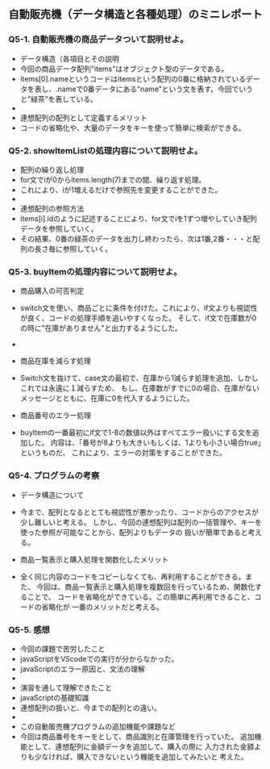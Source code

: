## 自動販売機（データ構造と各種処理）のミニレポート
### Q5-1. 自動販売機の商品データついて説明せよ。
* データ構造（各項目とその説明
* 今回の商品データ配列"items"はオブジェクト型のデータである。
* items[0].nameというコードはitemsという配列の0番に格納されているデータを表し、.nameで0番データにある"name"という文を表す。今回でいうと"緑茶"を表している。
* 
* 連想配列の配列として定義するメリット
* コードの省略化や、大量のデータをキーを使って簡単に検索ができる。
### Q5-2. showItemListの処理内容について説明せよ。
* 配列の繰り返し処理
* for文でiが0からitems.length(7)までの間、繰り返す処理。
* これにより、iが1増えるだけで参照先を変更することができた。
* 
* 連想配列の参照方法
* items[i].idのように記述することにより、for文でiを1ずつ増やしていき配列データを参照していく。
* その結果、0番の緑茶のデータを出力し終わったら、次は1番,2番・・・と配列の長さ毎に参照していく。
### Q5-3. buyItemの処理内容について説明せよ。
* 商品購入の可否判定
* switch文を使い、商品ごとに条件を付けた。これにより、if文よりも視認性が良く、コードの処理手順を追いやすくなった。
そして、if文で在庫数が0の時に"在庫がありません"と出力するようにした。
* 
* 商品在庫を減らす処理
* Switch文を抜けて、case文の最初で、在庫から1減らす処理を追加、しかしこれでは永遠に１減らすため、
もし、在庫数がすでに0の場合、在庫がないメッセージとともに、在庫に0を代入するようにした。

* 商品番号のエラー処理
* buyItemの一番最初にif文で1-8の数値以外はすべてエラー扱いにする文を追加した。
内容は、「番号が8よりも大きいもしくは、1よりも小さい場合true」というものだ、
これにより、エラーの対策をすることができた。
### Q5-4. プログラムの考察
* データ構造について
* 今まで、配列となるととても視認性が悪かったり、コードからのアクセスが少し難しいと考える。
しかし、今回の連想配列は配列の一括管理や、キーを使った参照が可能なことから、配列よりもデータの
扱いが簡単であると考える。

* 商品一覧表示と購入処理を関数化したメリット
* 全く同じ内容のコードをコピーしなくても、再利用することができる。また、
今回は、商品一覧表示と購入処理を複数回を行っているため、関数化することで、
コードを省略化ができている。この簡単に再利用できること、コードの省略化が
一番のメリットだと考える。
### Q5-5. 感想
* 今回の課題で苦労したこと
* javaScriptをVScodeでの実行が分からなかった。
* javaScriptのエラー原因と、文法の理解
* 
* 演習を通して理解できたこと
* javaScriptの基礎知識
* 連想配列の扱いと、今までの配列との違い。
* 
* この自動販売機プログラムの追加機能や課題など
* 今回は商品番号をキーをとして、商品識別と在庫管理を行っていた。
追加機能として、連想配列に金額データを追加して、購入の際に
入力された金額よりも少なければ、購入できないという機能を追加してみたいと
考えた。
